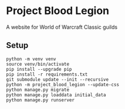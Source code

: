 # Project Blood Legion

A website for World of Warcraft Classic guilds

## Setup

    python -m venv venv
    source venv/bin/activate
    pip install --upgrade pip
    pip install -r requirements.txt
    git submodule update --init --recursive
    python -m project_blood_legion --update-css
    python manage.py migrate
    python manage.py loaddata initial_data
    python manage.py runserver
